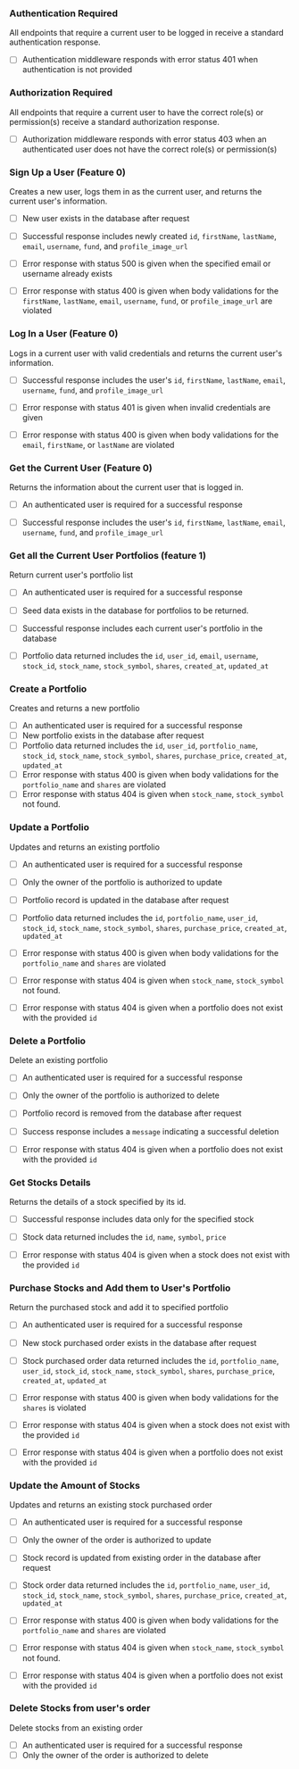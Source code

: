 ### Authentication Required

All endpoints that require a current user to be logged in receive a standard authentication response.

- [ ] Authentication middleware responds with error status 401 when
  authentication is not provided


### Authorization Required

All endpoints that require a current user to have the correct role(s) or permission(s) receive a standard authorization response.

- [ ] Authorization middleware responds with error status 403 when
  an authenticated user does not have the correct role(s) or permission(s)

### Sign Up a User (Feature 0)

Creates a new user, logs them in as the current user, and returns the current user's information.

- [ ] New user exists in the database after request
- [ ] Successful response includes newly created `id`, `firstName`, `lastName`, `email`, `username`, `fund`, and `profile_image_url`
- [ ] Error response with status 500 is given when the specified email or username
  already exists
- [ ] Error response with status 400 is given when body validations for the `firstName`, `lastName`, `email`, `username`, `fund`, or `profile_image_url` are violated


### Log In a User (Feature 0)

Logs in a current user with valid credentials and returns the current user's information.

- [ ] Successful response includes the user's `id`, `firstName`, `lastName`, `email`, `username`, `fund`, and `profile_image_url`
- [ ] Error response with status 401 is given when invalid credentials are given
- [ ] Error response with status 400 is given when body validations for the `email`, `firstName`, or `lastName` are violated


### Get the Current User (Feature 0)

Returns the information about the current user that is logged in.

- [ ] An authenticated user is required for a successful response
- [ ] Successful response includes the user's `id`, `firstName`, `lastName`, `email`, `username`, `fund`, and `profile_image_url`


### Get all the Current User Portfolios (feature 1)

Return current user's portfolio list

- [ ] An authenticated user is required for a successful response
- [ ] Seed data exists in the database for portfolios to be returned.
- [ ] Successful response includes each current user's portfolio in the database
- [ ] Portfolio data returned includes the `id`, `user_id`, `email`, `username`, `stock_id`, `stock_name`, `stock_symbol`, `shares`, `created_at`, `updated_at`


### Create a Portfolio

Creates and returns a new portfolio

- [ ] An authenticated user is required for a successful response
- [ ] New portfolio exists in the database after request
- [ ] Portfolio data returned includes the `id`, `user_id`, `portfolio_name`, `stock_id`, `stock_name`, `stock_symbol`, `shares`, `purchase_price`, `created_at`, `updated_at`
- [ ] Error response with status 400 is given when body validations for the `portfolio_name` and `shares` are violated
- [ ] Error response with status 404 is given when `stock_name`, `stock_symbol` not found.

### Update a Portfolio

Updates and returns an existing portfolio

- [ ] An authenticated user is required for a successful response
- [ ] Only the owner of the portfolio is authorized to update
- [ ] Portfolio record is updated in the database after request
- [ ] Portfolio data returned includes the `id`, `portfolio_name`,  `user_id`, `stock_id`, `stock_name`, `stock_symbol`, `shares`, `purchase_price`, `created_at`, `updated_at`
- [ ] Error response with status 400 is given when body validations for the `portfolio_name` and `shares` are violated
- [ ] Error response with status 404 is given when `stock_name`, `stock_symbol` not found.
- [ ] Error response with status 404 is given when a portfolio does not exist with the provided `id`


### Delete a Portfolio

Delete an existing portfolio

- [ ] An authenticated user is required for a successful response
- [ ] Only the owner of the portfolio is authorized to delete
- [ ] Portfolio record is removed from the database after request
- [ ] Success response includes a `message` indicating a successful deletion
- [ ] Error response with status 404 is given when a portfolio does not exist with the provided `id`


### Get Stocks Details

Returns the details of a stock specified by its id.

- [ ] Successful response includes data only for the specified stock
- [ ] Stock data returned includes the `id`, `name`, `symbol`, `price`
- [ ] Error response with status 404 is given when a stock does not exist with the provided `id`


### Purchase Stocks and Add them to User's Portfolio

Return the purchased stock  and add it to specified portfolio

- [ ] An authenticated user is required for a successful response
- [ ] New stock purchased order exists in the database after request
- [ ] Stock purchased order data returned includes the `id`, `portfolio_name`,  `user_id`, `stock_id`, `stock_name`, `stock_symbol`, `shares`, `purchase_price`, `created_at`, `updated_at`
- [ ] Error response with status 400 is given when body validations for the `shares` is violated
- [ ] Error response with status 404 is given when a stock does not exist with the provided `id`
- [ ] Error response with status 404 is given when a portfolio does not exist with the provided `id`


### Update the Amount of Stocks

Updates and returns an existing stock purchased order

- [ ] An authenticated user is required for a successful response
- [ ] Only the owner of the order is authorized to update
- [ ] Stock record is updated from existing order in the database after request
- [ ] Stock order data returned includes the `id`, `portfolio_name`,  `user_id`, `stock_id`, `stock_name`, `stock_symbol`, `shares`, `purchase_price`, `created_at`, `updated_at`
- [ ] Error response with status 400 is given when body validations for the `portfolio_name` and `shares` are violated
- [ ] Error response with status 404 is given when `stock_name`, `stock_symbol` not found.
- [ ] Error response with status 404 is given when a portfolio does not exist with the provided `id`


### Delete Stocks from user's order

Delete stocks from an existing order

- [ ] An authenticated user is required for a successful response
- [ ] Only the owner of the order is authorized to delete
